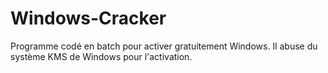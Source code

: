 # Windows-Cracker
Programme codé en batch pour activer gratuitement Windows.
Il abuse du système KMS de Windows pour l'activation.